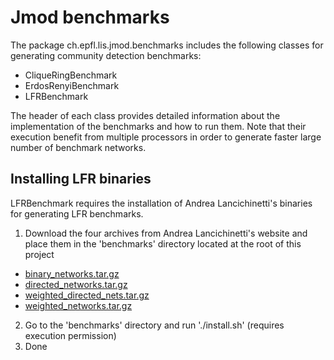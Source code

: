 Jmod benchmarks
===============

The package ch.epfl.lis.jmod.benchmarks includes the following classes for generating community detection benchmarks:

* CliqueRingBenchmark
* ErdosRenyiBenchmark
* LFRBenchmark

The header of each class provides detailed information about the implementation of the benchmarks and how to run them. Note that their execution benefit from multiple processors in order to generate faster large number of benchmark networks.

Installing LFR binaries
-----------------------

LFRBenchmark requires the installation of Andrea Lancichinetti's binaries for generating LFR benchmarks.

1. Download the four archives from Andrea Lancichinetti's website and place them in the 'benchmarks' directory located at the root of this project
  * [binary_networks.tar.gz](https://sites.google.com/site/andrealancichinetti/files/binary_networks.tar.gz)
  * [directed_networks.tar.gz](https://sites.google.com/site/andrealancichinetti/files/directed_networks.tar.gz)
  * [weighted_directed_nets.tar.gz](https://sites.google.com/site/andrealancichinetti/files/weighted_directed_nets.tar.gz)
  * [weighted_networks.tar.gz](https://sites.google.com/site/andrealancichinetti/files/weighted_networks.tar.gz)
2. Go to the 'benchmarks' directory and run './install.sh' (requires execution permission)
3. Done
